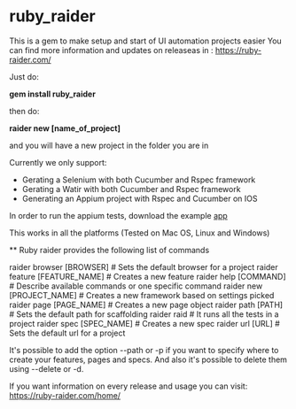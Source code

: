 # ruby_raider
This is a gem to make setup and start of UI automation projects easier 
You can find more information and updates on releaseas in : https://ruby-raider.com/

Just do:

**gem install ruby_raider**

then do: 

**raider new [name_of_project]** 

and you will have a new project in the folder you are in

Currently we only support:

* Gerating a Selenium with both Cucumber and Rspec framework
* Gerating a Watir with both Cucumber and Rspec framework
* Generating an Appium project with Rspec and Cucumber on IOS

In order to run the appium tests, download the example [app](https://github.com/cloudgrey-io/the-app/releases/tag/v1.10.0)

This works in all the platforms (Tested on Mac OS, Linux and Windows)

** Ruby raider provides the following list of commands

  raider browser [BROWSER]       # Sets the default browser for a project
  raider feature [FEATURE_NAME]  # Creates a new feature
  raider help [COMMAND]          # Describe available commands or one specific command
  raider new [PROJECT_NAME]      # Creates a new framework based on settings picked
  raider page [PAGE_NAME]        # Creates a new page object
  raider path [PATH]             # Sets the default path for scaffolding
  raider raid                    # It runs all the tests in a project
  raider spec [SPEC_NAME]        # Creates a new spec
  raider url [URL]               # Sets the default url for a project

It's possible to add the option --path or -p if you want to specify where to create your features, pages and specs.
And also it's possible to delete them using --delete or -d.

If you want information on every release and usage you can visit:
https://ruby-raider.com/home/
